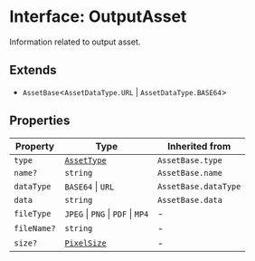 # Interface: OutputAsset

Information related to output asset.

## Extends

- `AssetBase`<`AssetDataType.URL` \| `AssetDataType.BASE64`\>

## Properties

| Property | Type | Inherited from |
| ------ | ------ | ------ |
| `type` | [`AssetType`](../enumerations/asset-type/index.md) | `AssetBase.type` |
| `name?` | `string` | `AssetBase.name` |
| `dataType` | `BASE64` \| `URL` | `AssetBase.dataType` |
| `data` | `string` | `AssetBase.data` |
| `fileType` | `JPEG` \| `PNG` \| `PDF` \| `MP4` | - |
| `fileName?` | `string` | - |
| `size?` | [`PixelSize`](pixel-size/index.md) | - |

